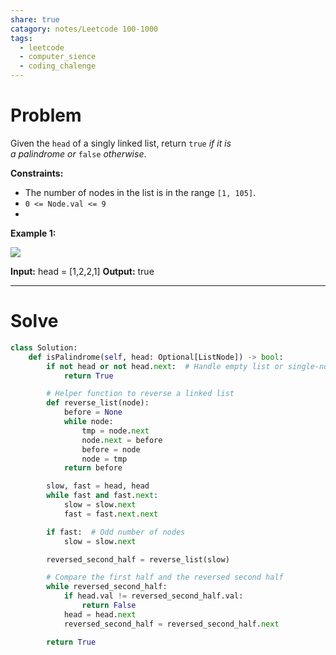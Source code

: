 ```yaml
---
share: true
catagory: notes/Leetcode 100-1000
tags:
  - leetcode
  - computer_sience
  - coding_chalenge
---
```


# Problem

Given the `head` of a singly linked list, return `true` _if it is a_ _palindrome_ _or_ `false` _otherwise_.

**Constraints:**

- The number of nodes in the list is in the range `[1, 105]`.
- `0 <= Node.val <= 9`
- 
**Example 1:**

![](https://assets.leetcode.com/uploads/2021/03/03/pal1linked-list.jpg)

**Input:** head = [1,2,2,1]
**Output:** true

---
# Solve

```python
class Solution:
    def isPalindrome(self, head: Optional[ListNode]) -> bool:
        if not head or not head.next:  # Handle empty list or single-node list
            return True

        # Helper function to reverse a linked list
        def reverse_list(node):
            before = None
            while node:
                tmp = node.next
                node.next = before
                before = node
                node = tmp
            return before

        slow, fast = head, head
        while fast and fast.next:
            slow = slow.next
            fast = fast.next.next

        if fast:  # Odd number of nodes
            slow = slow.next

        reversed_second_half = reverse_list(slow)

        # Compare the first half and the reversed second half
        while reversed_second_half:
            if head.val != reversed_second_half.val:
                return False
            head = head.next
            reversed_second_half = reversed_second_half.next

        return True
```
